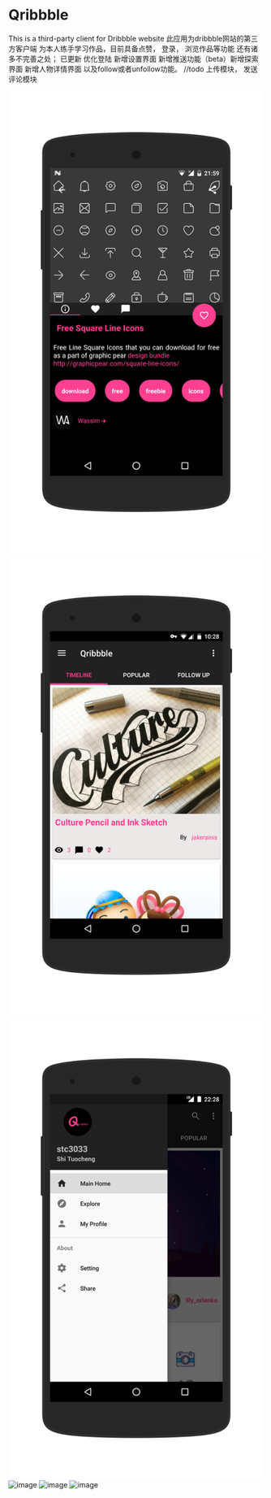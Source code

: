 # Qribbble
This is a third-party client for Dribbble website
此应用为dribbble网站的第三方客户端
为本人练手学习作品，目前具备点赞， 登录， 浏览作品等功能 还有诸多不完善之处；
已更新 优化登陆 新增设置界面 新增推送功能（beta）新增探索界面 新增人物详情界面 以及follow或者unfollow功能。
//todo
上传模块， 发送评论模块

![image](https://github.com/ShiTuoCheng/Qribbble/blob/master/app/src/main/res/drawable/screenshot1.jpg)
![image](https://github.com/ShiTuoCheng/Qribbble/blob/master/app/src/main/res/drawable/screenshot3.jpg)
![image](https://github.com/ShiTuoCheng/Qribbble/blob/master/app/src/main/res/drawable/screenshot4.png)
![image](https://github.com/ShiTuoCheng/Qribbble/blob/master/app/src/main/res/drawable/screenshot5.jpg)
![image](https://github.com/ShiTuoCheng/Qribbble/blob/master/app/src/main/res/drawable/screenshot6.jpg)
![image](https://github.com/ShiTuoCheng/Qribbble/blob/master/app/src/main/res/drawable/screenshot7.jpg)
